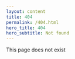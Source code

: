 ```yaml
---
layout: content
title: 404
permalink: /404.html
hero_title: 404
hero_subtitle: Not found
---
```


This page does not exist

